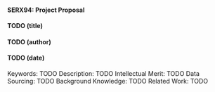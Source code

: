 #### SERX94: Project Proposal
#### TODO (title)
#### TODO (author)
#### TODO (date)

Keywords: TODO
Description: TODO
Intellectual Merit: TODO
Data Sourcing: TODO
Background Knowledge: TODO
Related Work: TODO